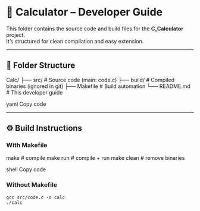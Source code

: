 # 🧮 Calculator – Developer Guide

This folder contains the source code and build files for the **C_Calculator** project.  
It’s structured for clean compilation and easy extension.

---

## 📂 Folder Structure
Calc/
├── src/ # Source code (main: code.c)
├── build/ # Compiled binaries (ignored in git)
├── Makefile # Build automation
└── README.md # This developer guide

yaml
Copy code

---

## ⚙️ Build Instructions
### With Makefile
make # compile
make run # compile + run
make clean # remove binaries

shell
Copy code

### Without Makefile
```
gcc src/code.c -o calc
./calc
```